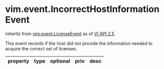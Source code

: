 vim.event.IncorrectHostInformationEvent
=======================================
inherits from [vim.event.LicenseEvent](docs/vim.event.LicenseEvent.md)
as of [VI API 2.5](vim.version.md#vim.version.version2)


This event records if the host did not provide the information needed  to acquire the correct set of licenses.

| property | type | optional | priv | desc |
|:---------|:-----|:---------|:-----|:-----|


